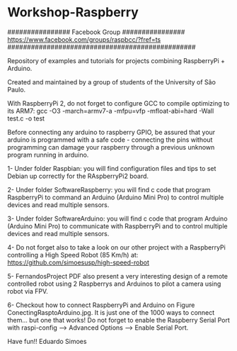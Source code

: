 # Workshop-Raspberry

################ Facebook Group ################
https://www.facebook.com/groups/raspbcc/?fref=ts
################################################

Repository of examples and tutorials for projects combining RaspberryPi + Arduino.

Created and maintained by a group of students of the University of São Paulo.

With RaspberryPi 2, do not forget to configure GCC to compile optimizing to its ARM7: 
gcc -O3 -march=armv7-a -mfpu=vfp -mfloat-abi=hard -Wall test.c -o test

Before connecting any arduino to raspberry GPIO, be assured that your arduino is programmed with a safe code - connecting the pins without programming can damage your raspberry through a previous unknown program running in arduino.

1-	Under folder Raspbian: you will find configuration files and tips to set Debian up correctly for the RAspberryPi2 board.

2-	Under folder SoftwareRaspberry: you will find c code that program RaspberryPi to command an Arduino (Arduino Mini Pro) to control multiple devices and read multiple sensors.

3-	Under folder SoftwareArduino: you will find c code that program Arduino (Arduino Mini Pro) to communicate with RaspberryPi and to control multiple devices and read multiple sensors.

4-	Do not forget also to take a look on our other project with a RaspberryPi controlling a High Speed Robot (85 Km/h) at: https://github.com/simoesusp/high-speed-robot

5-	FernandosProject PDF also present a very interesting design of a remote controlled robot using 2 Raspberrys and Arduinos to pilot a camera using robot via FPV.

6-  Checkout how to connect RaspberryPi and Arduino on Figure ConectingRasptoArduino.jpg. It is just one of the 1000 ways to connect them... but one that works! Do not forget to enable the Raspberry Serial Port with raspi-config --> Advanced Options --> Enable Serial Port.


Have fun!!
Eduardo Simoes



